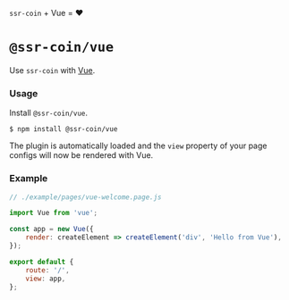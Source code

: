 <!---






    WARNING, READ THIS.
    This is a computed file. Do not edit.
    Instead, edit `/plugins/vue/readme.template.md` and run `npm run docs` (or `yarn docs`).












    WARNING, READ THIS.
    This is a computed file. Do not edit.
    Instead, edit `/plugins/vue/readme.template.md` and run `npm run docs` (or `yarn docs`).












    WARNING, READ THIS.
    This is a computed file. Do not edit.
    Instead, edit `/plugins/vue/readme.template.md` and run `npm run docs` (or `yarn docs`).












    WARNING, READ THIS.
    This is a computed file. Do not edit.
    Instead, edit `/plugins/vue/readme.template.md` and run `npm run docs` (or `yarn docs`).












    WARNING, READ THIS.
    This is a computed file. Do not edit.
    Instead, edit `/plugins/vue/readme.template.md` and run `npm run docs` (or `yarn docs`).






-->

`ssr-coin` + Vue = :heart:

# `@ssr-coin/vue`

Use `ssr-coin` with [Vue](https://github.com/vuejs/vue).

### Usage

Install `@ssr-coin/vue`.

~~~shell
$ npm install @ssr-coin/vue
~~~

The plugin is automatically loaded and
the `view` property of your page configs will now be rendered with Vue.

### Example

~~~js
// ./example/pages/vue-welcome.page.js

import Vue from 'vue';

const app = new Vue({
    render: createElement => createElement('div', 'Hello from Vue'),
});

export default {
    route: '/',
    view: app,
};
~~~

<!---






    WARNING, READ THIS.
    This is a computed file. Do not edit.
    Instead, edit `/plugins/vue/readme.template.md` and run `npm run docs` (or `yarn docs`).












    WARNING, READ THIS.
    This is a computed file. Do not edit.
    Instead, edit `/plugins/vue/readme.template.md` and run `npm run docs` (or `yarn docs`).












    WARNING, READ THIS.
    This is a computed file. Do not edit.
    Instead, edit `/plugins/vue/readme.template.md` and run `npm run docs` (or `yarn docs`).












    WARNING, READ THIS.
    This is a computed file. Do not edit.
    Instead, edit `/plugins/vue/readme.template.md` and run `npm run docs` (or `yarn docs`).












    WARNING, READ THIS.
    This is a computed file. Do not edit.
    Instead, edit `/plugins/vue/readme.template.md` and run `npm run docs` (or `yarn docs`).






-->
